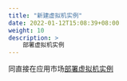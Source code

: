 ```yaml
---
title: "新建虚拟机实例"
date: 2022-01-12T15:08:39+08:00
weight: 10
description: >
    部署虚拟机实例
---
```


同直接在应用市场[部署虚拟机实例](../../chart/deploy_vm)